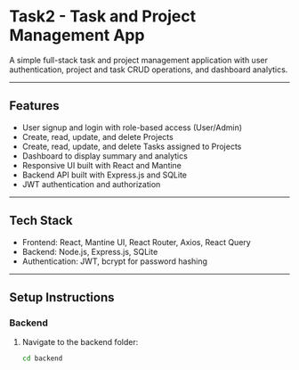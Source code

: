 # Task2 - Task and Project Management App

A simple full-stack task and project management application with user authentication, project and task CRUD operations, and dashboard analytics.

---

## Features

- User signup and login with role-based access (User/Admin)
- Create, read, update, and delete Projects
- Create, read, update, and delete Tasks assigned to Projects
- Dashboard to display summary and analytics
- Responsive UI built with React and Mantine
- Backend API built with Express.js and SQLite
- JWT authentication and authorization

---

## Tech Stack

- Frontend: React, Mantine UI, React Router, Axios, React Query
- Backend: Node.js, Express.js, SQLite
- Authentication: JWT, bcrypt for password hashing

---

## Setup Instructions

### Backend

1. Navigate to the backend folder:
   ```bash
   cd backend
